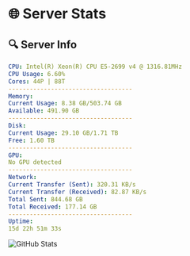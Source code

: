 # 🌐 Server Stats
## 🔍 Server Info
```yaml
CPU: Intel(R) Xeon(R) CPU E5-2699 v4 @ 1316.81MHz
CPU Usage: 6.60%
Cores: 44P | 88T
-----------------------------------
Memory:
Current Usage: 8.38 GB/503.74 GB
Available: 491.90 GB
-----------------------------------
Disk:
Current Usage: 29.10 GB/1.71 TB
Free: 1.60 TB
-----------------------------------
GPU:
No GPU detected
-----------------------------------
Network:
Current Transfer (Sent): 320.31 KB/s
Current Transfer (Received): 82.87 KB/s
Total Sent: 844.68 GB
Total Received: 177.14 GB
-----------------------------------
Uptime:
15d 22h 51m 33s
```
![GitHub Stats](https://img.shields.io/badge/Updated-2025-05-05_16:00:21-blue)